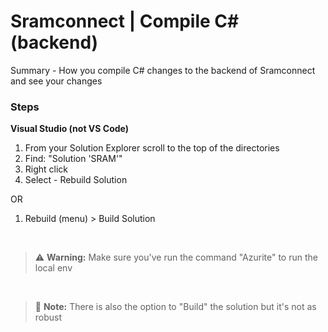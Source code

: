 # Sramconnect | Compile C# (backend)

Summary - How you compile C# changes to the backend of Sramconnect and see your changes

### Steps

**Visual Studio (not VS Code)**

1. From your Solution Explorer scroll to the top of the directories
2. Find: "Solution 'SRAM'"
3. Right click
4. Select - Rebuild Solution

OR

1. Rebuild (menu) > Build Solution

<br/>

> :warning: **Warning:** Make sure you've run the command "Azurite" to run the local env

<br/>

> :memo: **Note:** There is also the option to "Build" the solution but it's not as robust
